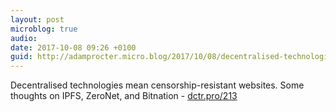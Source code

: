```yaml
---
layout: post
microblog: true
audio: 
date: 2017-10-08 09:26 +0100
guid: http://adamprocter.micro.blog/2017/10/08/decentralised-technologies-mean.html
---
```

Decentralised technologies mean censorship-resistant websites. Some thoughts on IPFS, ZeroNet, and Bitnation - [dctr.pro/213](http://dctr.pro/213)
